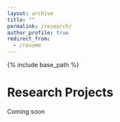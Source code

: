 ```yaml
---
layout: archive
title: ""
permalink: /research/
author_profile: true
redirect_from:
  - /resume
---
```


{% include base_path %}

Research Projects
======

Coming soon

